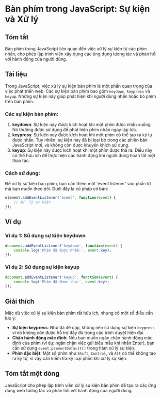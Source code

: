 <!--
Meta Description: # Bàn phím trong JavaScript: Sự kiện và Xử lý ## Tóm tắt Bàn phím trong JavaScript liên quan đến việc xử lý sự kiện từ các phím nhấn, cho phép lập trì...
Meta Keywords: phím, kiện, được, bàn, dụng
-->

# Bàn phím trong JavaScript: Sự kiện và Xử lý

## Tóm tắt
Bàn phím trong JavaScript liên quan đến việc xử lý sự kiện từ các phím nhấn, cho phép lập trình viên xây dựng các ứng dụng tương tác và phản hồi với hành động của người dùng.

## Tài liệu
Trong JavaScript, việc xử lý sự kiện bàn phím là một phần quan trọng của việc phát triển web. Các sự kiện bàn phím bao gồm `keydown`, `keypress` và `keyup`. Những sự kiện này giúp phát hiện khi người dùng nhấn hoặc bỏ phím trên bàn phím.

### Các sự kiện bàn phím:
1. **keydown**: Sự kiện này được kích hoạt khi một phím được nhấn xuống. Nó thường được sử dụng để phát hiện phím nhấn ngay lập tức.
2. **keypress**: Sự kiện này được kích hoạt khi một phím có thể tạo ra ký tự được nhấn. Tuy nhiên, sự kiện này đã bị loại bỏ trong các phiên bản JavaScript mới, và không còn được khuyến khích sử dụng.
3. **keyup**: Sự kiện này được kích hoạt khi một phím được thả ra. Điều này có thể hữu ích để thực hiện các hành động khi người dùng hoàn tất một thao tác.

### Cách sử dụng:
Để xử lý sự kiện bàn phím, bạn cần thêm một 'event listener' vào phần tử mà bạn muốn theo dõi. Dưới đây là cú pháp cơ bản:
```javascript
element.addEventListener('event', function(event) {
    // Xử lý sự kiện
});
```

## Ví dụ
### Ví dụ 1: Sử dụng sự kiện keydown
```javascript
document.addEventListener('keydown', function(event) {
    console.log('Phím đã được nhấn:', event.key);
});
```

### Ví dụ 2: Sử dụng sự kiện keyup
```javascript
document.addEventListener('keyup', function(event) {
    console.log('Phím đã được thả:', event.key);
});
```

## Giải thích
Mặc dù việc xử lý sự kiện bàn phím rất hữu ích, nhưng có một số điều cần lưu ý:
- **Sự kiện keypress**: Như đã đề cập, không nên sử dụng sự kiện `keypress` vì nó không còn được hỗ trợ đầy đủ trong các trình duyệt hiện đại.
- **Chặn hành động mặc định**: Nếu bạn muốn ngăn chặn hành động mặc định của phím (ví dụ: ngăn chặn việc gửi biểu mẫu khi nhấn Enter), bạn cần sử dụng `event.preventDefault()` trong hàm xử lý sự kiện.
- **Phím đặc biệt**: Một số phím như `Shift`, `Control`, và `Alt` có thể không tạo ra ký tự, vì vậy cần kiểm tra kỹ loại phím khi xử lý sự kiện.

## Tóm tắt một dòng
JavaScript cho phép lập trình viên xử lý sự kiện bàn phím để tạo ra các ứng dụng web tương tác và phản hồi với hành động của người dùng.